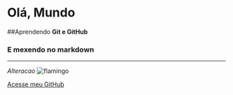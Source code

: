 # Olá, Mundo
 ##Aprendendo **Git e GitHub**
 ### E mexendo no **markdown**
 ***


*Alteracao*
![flamingo](https://github.com/jvcavalc/Ola-Mundo/assets/144816526/10decbac-b93b-44b6-af37-d841ee7bafb6)

[Acesse meu GitHub](https//github.com/jvcavalc)
